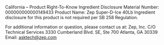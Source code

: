 
 
 
California – Product Right-To-Know Ingredient Disclosure 
Material Number: 000000000000149433 
Product Name: Zep Super-D-Ice 40Lb 
Ingredient disclosure for this product is not required per SB 258 Regulation. 
 
For additional information or question, please contact us at: 
Zep, Inc. 
C/O Technical Services 
3330 Cumberland Blvd. SE, Ste 700 
Atlanta, GA 30339 
Email: asktech@zep.com 
 
 
 
 
